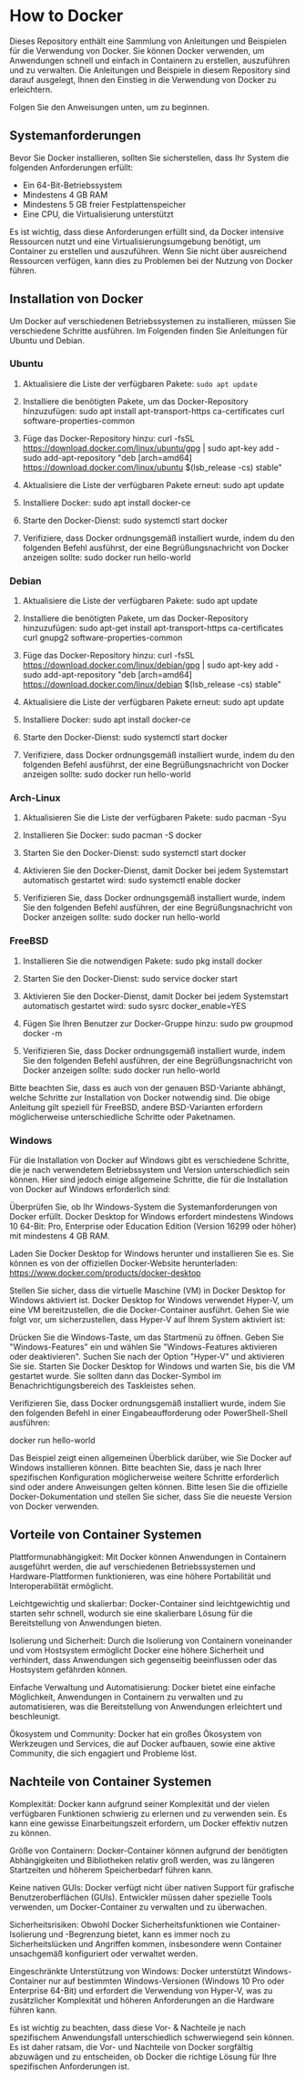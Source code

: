 # How to Docker

Dieses Repository enthält eine Sammlung von Anleitungen und Beispielen für die Verwendung von Docker. Sie können Docker verwenden, um Anwendungen schnell und einfach in Containern zu erstellen, auszuführen und zu verwalten. Die Anleitungen und Beispiele in diesem Repository sind darauf ausgelegt, Ihnen den Einstieg in die Verwendung von Docker zu erleichtern.

Folgen Sie den Anweisungen unten, um zu beginnen.

## Systemanforderungen

Bevor Sie Docker installieren, sollten Sie sicherstellen, dass Ihr System die folgenden Anforderungen erfüllt:

- Ein 64-Bit-Betriebssystem
- Mindestens 4 GB RAM
- Mindestens 5 GB freier Festplattenspeicher
- Eine CPU, die Virtualisierung unterstützt

Es ist wichtig, dass diese Anforderungen erfüllt sind, da Docker intensive Ressourcen nutzt und eine Virtualisierungsumgebung benötigt, um Container zu erstellen und auszuführen. Wenn Sie nicht über ausreichend Ressourcen verfügen, kann dies zu Problemen bei der Nutzung von Docker führen.

## Installation von Docker

Um Docker auf verschiedenen Betriebssystemen zu installieren, müssen Sie verschiedene Schritte ausführen. Im Folgenden finden Sie Anleitungen für Ubuntu und Debian.

### Ubuntu

1. Aktualisiere die Liste der verfügbaren Pakete:
`sudo apt update `

2. Installiere die benötigten Pakete, um das Docker-Repository hinzuzufügen:
sudo apt install apt-transport-https ca-certificates curl software-properties-common

3. Füge das Docker-Repository hinzu:
curl -fsSL https://download.docker.com/linux/ubuntu/gpg | sudo apt-key add -
sudo add-apt-repository "deb [arch=amd64] https://download.docker.com/linux/ubuntu $(lsb_release -cs) stable"

4. Aktualisiere die Liste der verfügbaren Pakete erneut:
sudo apt update

5. Installiere Docker:
sudo apt install docker-ce

6. Starte den Docker-Dienst:
sudo systemctl start docker

7. Verifiziere, dass Docker ordnungsgemäß installiert wurde, indem du den folgenden Befehl ausführst, der eine Begrüßungsnachricht von Docker anzeigen sollte:
sudo docker run hello-world

### Debian

1. Aktualisiere die Liste der verfügbaren Pakete:
sudo apt update

2. Installiere die benötigten Pakete, um das Docker-Repository hinzuzufügen:
sudo apt-get install apt-transport-https ca-certificates curl gnupg2 software-properties-common

3. Füge das Docker-Repository hinzu:
curl -fsSL https://download.docker.com/linux/debian/gpg | sudo apt-key add -
sudo add-apt-repository "deb [arch=amd64] https://download.docker.com/linux/debian $(lsb_release -cs) stable"

4. Aktualisiere die Liste der verfügbaren Pakete erneut:
sudo apt update

5. Installiere Docker:
sudo apt install docker-ce

6. Starte den Docker-Dienst:
sudo systemctl start docker

7. Verifiziere, dass Docker ordnungsgemäß installiert wurde, indem du den folgenden Befehl ausführst, der eine Begrüßungsnachricht von Docker anzeigen sollte:
sudo docker run hello-world

### Arch-Linux

1. Aktualisieren Sie die Liste der verfügbaren Pakete:
sudo pacman -Syu

2. Installieren Sie Docker:
sudo pacman -S docker

3. Starten Sie den Docker-Dienst:
sudo systemctl start docker

4. Aktivieren Sie den Docker-Dienst, damit Docker bei jedem Systemstart automatisch gestartet wird:
sudo systemctl enable docker

5. Verifizieren Sie, dass Docker ordnungsgemäß installiert wurde, indem Sie den folgenden Befehl ausführen, der eine Begrüßungsnachricht von Docker anzeigen sollte:
sudo docker run hello-world

### FreeBSD

1. Installieren Sie die notwendigen Pakete:
sudo pkg install docker

2. Starten Sie den Docker-Dienst:
sudo service docker start

3. Aktivieren Sie den Docker-Dienst, damit Docker bei jedem Systemstart automatisch gestartet wird:
sudo sysrc docker_enable=YES

4. Fügen Sie Ihren Benutzer zur Docker-Gruppe hinzu:
sudo pw groupmod docker -m <Benutzername>

5. Verifizieren Sie, dass Docker ordnungsgemäß installiert wurde, indem Sie den folgenden Befehl ausführen, der eine Begrüßungsnachricht von Docker anzeigen sollte:
sudo docker run hello-world

Bitte beachten Sie, dass es auch von der genauen BSD-Variante abhängt, welche Schritte zur Installation von Docker notwendig sind. Die obige Anleitung gilt speziell für FreeBSD, andere BSD-Varianten erfordern möglicherweise unterschiedliche Schritte oder Paketnamen.

  ### Windows
  
  Für die Installation von Docker auf Windows gibt es verschiedene Schritte, die je nach verwendetem Betriebssystem und Version unterschiedlich sein können. Hier sind jedoch einige allgemeine Schritte, die für die Installation von Docker auf Windows erforderlich sind:

Überprüfen Sie, ob Ihr Windows-System die Systemanforderungen von Docker erfüllt. Docker Desktop for Windows erfordert mindestens Windows 10 64-Bit: Pro, Enterprise oder Education Edition (Version 16299 oder höher) mit mindestens 4 GB RAM.

Laden Sie Docker Desktop for Windows herunter und installieren Sie es. Sie können es von der offiziellen Docker-Website herunterladen: https://www.docker.com/products/docker-desktop

Stellen Sie sicher, dass die virtuelle Maschine (VM) in Docker Desktop for Windows aktiviert ist. Docker Desktop for Windows verwendet Hyper-V, um eine VM bereitzustellen, die die Docker-Container ausführt. Gehen Sie wie folgt vor, um sicherzustellen, dass Hyper-V auf Ihrem System aktiviert ist:

Drücken Sie die Windows-Taste, um das Startmenü zu öffnen.
Geben Sie "Windows-Features" ein und wählen Sie "Windows-Features aktivieren oder deaktivieren".
Suchen Sie nach der Option "Hyper-V" und aktivieren Sie sie.
Starten Sie Docker Desktop for Windows und warten Sie, bis die VM gestartet wurde. Sie sollten dann das Docker-Symbol im Benachrichtigungsbereich des Taskleistes sehen.

Verifizieren Sie, dass Docker ordnungsgemäß installiert wurde, indem Sie den folgenden Befehl in einer Eingabeaufforderung oder PowerShell-Shell ausführen:

docker run hello-world
  
Das Beispiel zeigt einen allgemeinen Überblick darüber, wie Sie Docker auf Windows installieren können. Bitte beachten Sie, dass je nach Ihrer spezifischen Konfiguration möglicherweise weitere Schritte erforderlich sind oder andere Anweisungen gelten können. Bitte lesen Sie die offizielle Docker-Dokumentation und stellen Sie sicher, dass Sie die neueste Version von Docker verwenden.

## Vorteile von Container Systemen

Plattformunabhängigkeit: Mit Docker können Anwendungen in Containern ausgeführt werden, die auf verschiedenen Betriebssystemen und Hardware-Plattformen funktionieren, was eine höhere Portabilität und Interoperabilität ermöglicht.

Leichtgewichtig und skalierbar: Docker-Container sind leichtgewichtig und starten sehr schnell, wodurch sie eine skalierbare Lösung für die Bereitstellung von Anwendungen bieten.

Isolierung und Sicherheit: Durch die Isolierung von Containern voneinander und vom Hostsystem ermöglicht Docker eine höhere Sicherheit und verhindert, dass Anwendungen sich gegenseitig beeinflussen oder das Hostsystem gefährden können.

Einfache Verwaltung und Automatisierung: Docker bietet eine einfache Möglichkeit, Anwendungen in Containern zu verwalten und zu automatisieren, was die Bereitstellung von Anwendungen erleichtert und beschleunigt.

Ökosystem und Community: Docker hat ein großes Ökosystem von Werkzeugen und Services, die auf Docker aufbauen, sowie eine aktive Community, die sich engagiert und Probleme löst.

## Nachteile von Container Systemen

Komplexität: Docker kann aufgrund seiner Komplexität und der vielen verfügbaren Funktionen schwierig zu erlernen und zu verwenden sein. Es kann eine gewisse Einarbeitungszeit erfordern, um Docker effektiv nutzen zu können.

Größe von Containern: Docker-Container können aufgrund der benötigten Abhängigkeiten und Bibliotheken relativ groß werden, was zu längeren Startzeiten und höherem Speicherbedarf führen kann.

Keine nativen GUIs: Docker verfügt nicht über nativen Support für grafische Benutzeroberflächen (GUIs). Entwickler müssen daher spezielle Tools verwenden, um Docker-Container zu verwalten und zu überwachen.

Sicherheitsrisiken: Obwohl Docker Sicherheitsfunktionen wie Container-Isolierung und -Begrenzung bietet, kann es immer noch zu Sicherheitslücken und Angriffen kommen, insbesondere wenn Container unsachgemäß konfiguriert oder verwaltet werden.

Eingeschränkte Unterstützung von Windows: Docker unterstützt Windows-Container nur auf bestimmten Windows-Versionen (Windows 10 Pro oder Enterprise 64-Bit) und erfordert die Verwendung von Hyper-V, was zu zusätzlicher Komplexität und höheren Anforderungen an die Hardware führen kann.

Es ist wichtig zu beachten, dass diese Vor- & Nachteile je nach spezifischem Anwendungsfall unterschiedlich schwerwiegend sein können. Es ist daher ratsam, die Vor- und Nachteile von Docker sorgfältig abzuwägen und zu entscheiden, ob Docker die richtige Lösung für Ihre spezifischen Anforderungen ist.

















